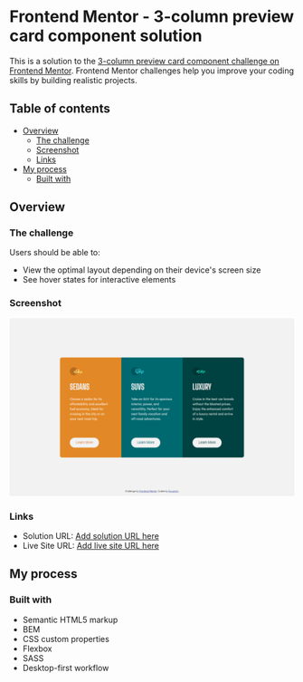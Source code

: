 # Frontend Mentor - 3-column preview card component solution

This is a solution to the [3-column preview card component challenge on Frontend Mentor](https://www.frontendmentor.io/challenges/3column-preview-card-component-pH92eAR2-). Frontend Mentor challenges help you improve your coding skills by building realistic projects. 

## Table of contents

- [Overview](#overview)
  - [The challenge](#the-challenge)
  - [Screenshot](#screenshot)
  - [Links](#links)
- [My process](#my-process)
  - [Built with](#built-with)
 
## Overview

### The challenge

Users should be able to:

- View the optimal layout depending on their device's screen size
- See hover states for interactive elements

### Screenshot

![](./screenshot.png)

### Links

- Solution URL: [Add solution URL here](https://www.frontendmentor.io/solutions/html-cssbem-sass-flexbox-css-custom-properties-tyIFzV4m9)
- Live Site URL: [Add live site URL here](https://fuyutami.github.io/FEM-3-column-preview-card-component/)

## My process

### Built with

- Semantic HTML5 markup
- BEM
- CSS custom properties
- Flexbox
- SASS
- Desktop-first workflow

